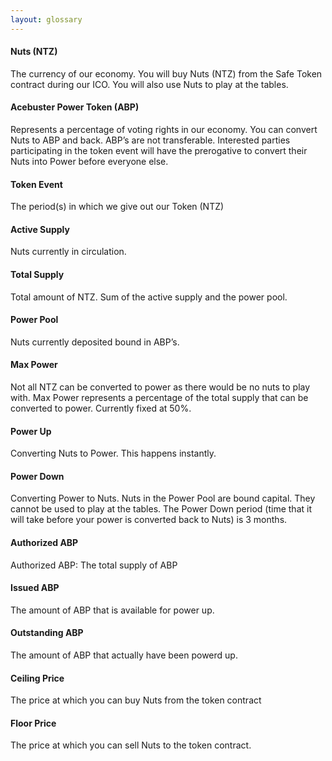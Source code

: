 ```yaml
---
layout: glossary
---
```


#### Nuts (NTZ) ####

The currency of our economy. You will buy Nuts (NTZ) from the Safe Token contract during our ICO. You will also use Nuts to play at the tables.

#### Acebuster Power Token (ABP) ####

Represents a percentage of voting rights in our economy. You can convert Nuts to ABP and back. ABP’s are not transferable. Interested parties participating  in the token event will have the prerogative to convert their Nuts into Power before everyone else.

#### Token Event ####

The period(s) in which we give out our Token (NTZ)

#### Active Supply ####

Nuts currently in circulation.

####  Total Supply  ####

Total amount of NTZ. Sum of the active supply and the power pool.

####  Power Pool  ####

 Nuts currently deposited bound in ABP’s.

#### Max Power ####

Not all NTZ can be converted to power as there would be no nuts to play with. Max Power represents a percentage of the total supply that can be converted to power. Currently fixed at 50%.

#### Power Up ####

Converting Nuts to Power. This happens instantly.

#### Power Down ####

Converting Power to Nuts.  Nuts in the Power Pool are bound capital. They cannot be used to play at the tables. The Power Down period (time that it will take before your power is converted back to Nuts) is 3 months.

####  Authorized ABP  ####

Authorized ABP: The total supply of ABP

####  Issued ABP  ####

The amount of ABP that is available for power up.

#### Outstanding ABP ####

The amount of ABP that actually have been powerd up.

#### Ceiling Price ####

The price at which you can buy Nuts from the token contract

#### Floor Price ####

The price at which you can sell Nuts to the token contract.
